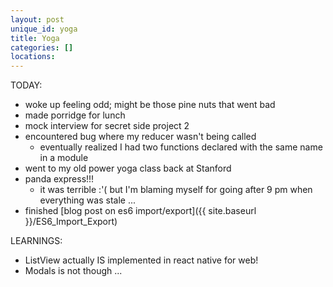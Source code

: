 ```yaml
---
layout: post
unique_id: yoga
title: Yoga
categories: []
locations: 
---
```


TODAY:
* woke up feeling odd; might be those pine nuts that went bad
* made porridge for lunch
* mock interview for secret side project 2
* encountered bug where my reducer wasn't being called
  * eventually realized I had two functions declared with the same name in a module
* went to my old power yoga class back at Stanford
* panda express!!!
  * it was terrible :'( but I'm blaming myself for going after 9 pm when everything was stale ...
* finished [blog post on es6 import/export]({{ site.baseurl }}/ES6_Import_Export)

LEARNINGS:
* ListView actually IS implemented in react native for web!
* Modals is not though ...
